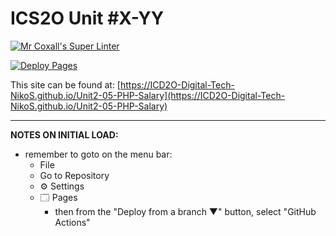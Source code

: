 # ICS2O Unit #X-YY

[![Mr Coxall's Super Linter](https://github.com/ICD2O-Digital-Tech-NikoS/Unit2-05-PHP-Salary/workflows/Mr%20Coxall's%20Super%20Linter/badge.svg)](https://github.com/ICD2O-Digital-Tech-NikoS/Unit2-05-PHP-Salary/actions)

[![Deploy Pages](https://github.com/ICD2O-Digital-Tech-NikoS/Unit2-05-PHP-Salary/workflows/Deploy%20Pages/badge.svg)](https://github.com/ICD2O-Digital-Tech-NikoS/Unit2-05-PHP-Salary/actions)

This site can be found at: [https://ICD2O-Digital-Tech-NikoS.github.io/Unit2-05-PHP-Salary](https://ICD2O-Digital-Tech-NikoS.github.io/Unit2-05-PHP-Salary)

---

**NOTES ON INITIAL LOAD:**
- remember to goto on the menu bar:
  - File
  - Go to Repository
  - ⚙ Settings
  - 🗔 Pages
    - then from the "Deploy from a branch ▼" button, select "GitHub Actions"
